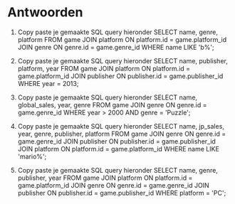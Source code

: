 # Antwoorden

1. Copy paste je gemaakte SQL query hieronder
   SELECT name, genre, platform FROM game JOIN platform ON platform.id = game.platform_id JOIN genre ON genre.id = game.genre_id WHERE name LIKE 'b%';

   
2. Copy paste je gemaakte SQL query hieronder
SELECT name, publisher, platform, year FROM game JOIN platform ON platform.id = game.platform_id JOIN publisher ON publisher.id = game.publisher_id WHERE year = 2013;


3. Copy paste je gemaakte SQL query hieronder
SELECT name, global_sales, year, genre FROM game JOIN genre ON genre.id = game.genre_id WHERE year > 2000 AND genre = 'Puzzle';


4. Copy paste je gemaakte SQL query hieronder
SELECT name, jp_sales, year, genre, publisher, platform FROM game JOIN genre ON genre.id = game.genre_id JOIN publisher ON publisher.id = game.publisher_id JOIN platform ON platform.id = game.platform_id WHERE name LIKE 'mario%';


5. Copy paste je gemaakte SQL query hieronder
SELECT name, genre, publisher, year FROM game JOIN platform ON platform.id = game.platform_id JOIN genre ON genre.id = game.genre_id JOIN publisher ON publisher.id = game.publisher_id WHERE platform = 'PC';

